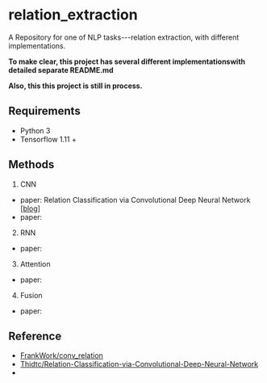# relation_extraction
A Repository for one of NLP tasks---relation extraction, with different implementations.

**To make clear, this project has several different implementationswith detailed separate README.md**

**Also, this this project is still in process.**

## Requirements
- Python 3
- Tensorflow 1.11 +
## Methods
1. CNN
- paper: Relation Classification via Convolutional Deep Neural Network  [[blog]](https://blog.csdn.net/Kaiyuan_sjtu/article/details/89877420)
- paper:
2. RNN
- paper:
3. Attention
- paper:
4. Fusion
- paper:
## Reference
- [FrankWork/conv_relation](https://github.com/FrankWork/conv_relation)
- [Thidtc/Relation-Classification-via-Convolutional-Deep-Neural-Network](https://github.com/Thidtc/Relation-Classification-via-Convolutional-Deep-Neural-Network)
-